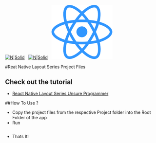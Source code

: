 [![N|Solid](https://lh3.googleusercontent.com/jkTxMR7ApG2qWmMSNqu_ViBiocccj9kZ4SMYlomU--lfshjs5b3Y_93sOku9lni7HWsOR7hP6C5S=w176-h176-n-o)](https://nodesource.com/products/nsolid)&nbsp;&nbsp;
[![N|Solid](https://nativebase.io/assets/img/front-page-icon.png)](https://nodesource.com/products/nsolid)&nbsp;&nbsp;
<img src="https://raw.githubusercontent.com/ServiceStack/Assets/master/img/livedemos/techstacks/react-native-logo.png" alt="Drawing" style="width: 200px;"/>

#Reat Native Layout Series Project Files

## Check out the tutorial
	
- [React Native Layout Series Unsure Programmer](https://www.youtube.com/watch?v=cgg1HidN4mQ&list=PLy9JCsy2u97l3tMqxpw5H1ePTR-eJai-4)


##How To Use ? 

- Copy the project files from the respective Project folder into the Root Folder of the app
- Run 
``` npm install
``` 
- Thats It!